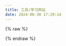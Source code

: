 ```yaml
---
title: 工具/学习网站
date: 2024-06-30 17:29:14
---
```

{% raw %}
<div class="flink">
  <script>
    (() => {
      const replaceSymbol = (str) => {
        return str.replace(/[\p{P}\p{S}]/gu, "-");
      };

      let result = "";
      const add = (str) => {
        for (let i = 0; i < str.length; i++) {
          const replaceClassName = replaceSymbol(str[i].class_name);
          const className = str[i].class_name
            ? `<h2 id="${replaceClassName}"><a href="#${replaceClassName}" class="headerlink" title="${str[i].class_name}"></a>${str[i].class_name}</h2>`
            : "";
          const classDesc = str[i].class_desc
            ? `<div class="flink-desc">${str[i].class_desc}</div>`
            : "";

          let listResult = "";
          const lists = str[i].link_list;
          if (true) {
            lists.sort(() => Math.random() - 0.5);
          }
          for (let j = 0; j < lists.length; j++) {
            listResult += `
          <div class="flink-list-item">
            <a href="${lists[j].link}" title="${lists[j].name}" target="_blank">
              <div class="flink-item-icon">
                <img class="no-lightbox" src="${lists[j].avatar}" onerror='this.onerror=null;this.src="/Blog/img/friend_404.gif"' alt="${lists[j].name}" />
              </div>
              <div class="flink-item-name">${lists[j].name}</div>
              <div class="flink-item-desc" title="${lists[j].descr}">${lists[j].descr}</div>
            </a>
          </div>`;
          }

          result += `${className}${classDesc} <div class="flink-list">${listResult}</div>`;
        }

        document
          .querySelector(".flink")
          .insertAdjacentHTML("afterbegin", result);
        window.lazyLoadInstance && window.lazyLoadInstance.update();
      };

    const linkData = [{
        "class_name": "学习网站",
        "class_desc": "Use it!",
        "link_list": [{
            "name": "JavaGuide",
            "link": "https://javaguide.cn/",
            "avatar": "https://javaguide.cn/favicon.ico",
            "descr": "「Java学习 + 面试指南」涵盖 Java 程序员需要掌握的核心知识"
        }, {
            "name": "Quick Reference",
            "link": "https://wangchujiang.com/reference/",
            "avatar": "https://cheatsheets.zip/images/favicon.png?v=1",
            "descr": "速查网站"
        }, {
            "name": "Cool-Papers",
            "link": "https://papers.cool/",
            "avatar": "https://papers.cool/static/favicon.ico",
            "descr": "顶级科研网站！"
        }]
    }, {
         "class_name": "精品课程",
         "class_desc": "博主强推的UP主！",
         "link_list": [{
             "name": "青空の霞光",
             "link": "https://space.bilibili.com/37737161/?spm_id_from=333.999.0.0",
             "avatar": "/Blog/img/ico/bilibili.png",
             "descr": "精品Java视频课程",
         }]
    }, {
        "class_name": "工具合集箱",
        "class_desc": "好用的工具合集网站",
        "link_list": [{
            "name": "UU在线工具",
            "link": "https://uutool.cn/type/history/",
            "avatar": "https://uutool.cn/assets/images/favicon.png",
            "descr": "集合超多工具的网站",
        }, {
            "name": "IT-TOOLS",
            "link": "https://it-tools.tech/",
            "avatar": "https://it-tools.tech/favicon.ico",
            "descr": "Handy tools for developers"
        }, {
            "name": "LaTex公式编辑器",
            "link": "https://www.latexlive.com/home##",
            "avatar": "/Blog/img/default_img.jpg",
            "descr": "在线LaTeX公式编辑器，支持图片识别(付费)",
        }, {
            "name": "SimpleTex",
            "link": "https://simpletex.net/ai/latex_ocr",
            "avatar": "https://simpletex.net/simpletex.ico",
            "descr": "真·免费的在线LaTeX公式编辑器，支持图片识别",
        }]
    }, {
        "class_name": "前端设计站",
        "class_desc": "值得推荐的设计网站",
        "link_list": [{
            "name": "iconfont",
            "link": "https://www.iconfont.cn/",
            "avatar": "https://img.alicdn.com/imgextra/i4/O1CN01Z5paLz1O0zuCC7osS_!!6000000001644-55-tps-83-82.svg",
            "descr": "阿里巴巴矢量图标库"
        }, {
            "name": "渐变颜色",
            "link": "https://color.oulu.me/",
            "avatar": "https://color.oulu.me/favicon.ico",
            "descr": "一个集合180种免费的线性渐变网站，可在任何网站使用"
        }, {
            "name": "彼岸图库",
            "link": "https://pic.netbian.com/4kfengjing/index_2.html",
            "avatar": "https://pic.netbian.com/favicon.ico",
            "descr": "每天一张免费背景",
        }, {
            "name": "图标抓取",
            "link": "https://gonglue.qinggl.com/app/img/icon.jsp",
            "avatar": "https://qglimg.qinglm.com/qinggl/favicon.ico",
            "descr": "网页图标在线抓取",
        }, {
            "name": "Favicon Generator",
            "link": "https://realfavicongenerator.net/",
            "avatar": "https://realfavicongenerator.net/favicon-48x48.png",
            "descr": "将图片转换为Favicon",
        }, {
            "name": "漫步白月光壁纸",
            "link": "https://wallpaper.abcb.fun/",
            "avatar": "https://wallpaper.abcb.fun/favicon.ico",
            "descr": "无限量下载高清壁纸",
        }]
    },  {
        "class_name": "文件处理馆",
        "class_desc": "高效处理你的文件",
        "link_list": [{
            "name": "CleverPDF",
            "link": "https://www.cleverpdf.com/jp",
            "avatar": "https://www.cleverpdf.com/statics/images/favicon.ico",
            "descr": "44 个强大的在线 PDF 工具，无需会员资格，永久免费！",
        }, {
            "name": "Convertio",
            "link": "https://convertio.co/zh/",
            "avatar": "https://convertio.co/favicon.ico",
            "descr": "文件转换器",
        }, {
            "name": "PHOTOKIT",
            "link": "https://photokit.com/?lang=zh",
            "avatar": "https://photokit.com/images/icon256.png",
            "descr": "基于AI人工智能的在线图片编辑器，方便易用",
        }]
    }, {
        "class_name": "AI研究所",
        "class_desc": "善用AI，提高效率",
        "link_list": [{
            "name": "ChatGPT",
            "link": "https://chatgpt.com/",
            "avatar": "/Blog/img/ico/openai.png",
            "descr": "第一款AI",
        }, {
            "name": "Kimi",
            "link": "https://kimi.moonshot.cn/",
            "avatar": "https://statics.moonshot.cn/kimi-chat/favicon.ico",
            "descr": "帮你看更大的世界",
        }, {
            "name": "豆包",
            "link": "https://www.doubao.com/chat/",
            "avatar": "https://lf-flow-web-cdn.doubao.com/obj/flow-doubao/doubao/web/logo-icon.png",
            "descr": "字节旗下AI智能助手",
        }]
    }]
    if (false) {
        fetch("/Blog/").then(response=>response.json()).then(add)
    } else if (linkData) {
        add(linkData)
    }
}
)()
</script>
</div>
                    

{% endraw %}

